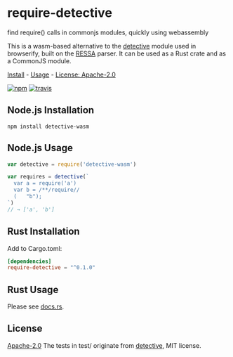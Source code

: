 # require-detective

find require() calls in commonjs modules, quickly using webassembly

This is a wasm-based alternative to the [detective](https://github.com/browserify/detective) module used in browserify, built on the [RESSA](https://github.com/FreeMasen/RESSA) parser. It can be used as a Rust crate and as a CommonJS module.

[Install](#install) - [Usage](#usage) - [License: Apache-2.0](#license)

[![npm][npm-image]][npm-url]
[![travis][travis-image]][travis-url]

[npm-image]: https://img.shields.io/npm/v/detective-wasm.svg?style=flat-square
[npm-url]: https://www.npmjs.com/package/detective-wasm
[travis-image]: https://img.shields.io/travis/com/goto-bus-stop/require-detective.svg?style=flat-square
[travis-url]: https://travis-ci.com/goto-bus-stop/require-detective

## Node.js Installation

```
npm install detective-wasm
```

## Node.js Usage

```js
var detective = require('detective-wasm')

var requires = detective(`
  var a = require('a')
  var b = /**/require//
  (   "b");
`)
// → ['a', 'b']
```

## Rust Installation

Add to Cargo.toml:
```toml
[dependencies]
require-detective = "^0.1.0"
```

## Rust Usage

Please see [docs.rs](https://docs.rs/require-detective).

## License

[Apache-2.0](LICENSE.md)
The tests in test/ originate from [detective](https://github.com/browserify/detective), MIT license.
